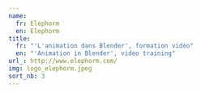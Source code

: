 ```yaml
---
name:
  fr: Elephorm
  en: Elephorm
title:
  fr: "'L'animation dans Blender', formation vidéo"
  en: "'Animation in Blender', video training"
url_: http://www.elephorm.com/
img: logo_elephorm.jpeg
sort_nb: 3
---
```

